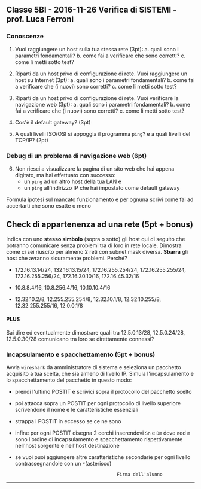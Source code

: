 
## Classe 5BI - 2016-11-26 Verifica di SISTEMI - prof. Luca Ferroni

### Conoscenze

1. Vuoi raggiungere un host sulla tua stessa rete (3pt):
    a. quali sono i parametri fondamentali?
    b. come fai a verificare che sono corretti?
    c. come li metti sotto test?

2. Riparti da un host privo di configurazione di rete. Vuoi raggiungere un host su Internet (3pt):
    a. quali sono i parametri fondamentali?
    b. come fai a verificare che (i nuovi) sono corretti?
    c. come li metti sotto test?

3. Riparti da un host privo di configurazione di rete. Vuoi verificare la navigazione web (3pt):
    a. quali sono i parametri fondamentali?
    b. come fai a verificare che (i nuovi) sono corretti?
    c. come li metti sotto test?

4. Cos'è il default gateway?  (3pt)
5. A quali livelli ISO/OSI si appoggia il programma `ping`? e a quali livelli del TCP/IP?  (2pt)

### Debug di un problema di navigazione web (6pt)

6. Non riesci a visualizzare la pagina di un sito web che hai appena digitato, ma hai effettuato con successo:
	* un `ping` ad un altro host della tua LAN e
	* un `ping` all'indirizzo IP che hai impostato come default gateway

 Formula ipotesi sul mancato funzionamento e per ognuna scrivi come fai ad accertarti che sono esatte o meno

## Check di appartenenza ad una rete (5pt + bonus)

Indica con uno **stesso simbolo** (sopra o sotto) gli host qui di seguito che potranno comunicare senza problemi tra di loro in rete locale. Dimostra come ci sei riuscito per almeno 2 reti con subnet mask diversa. **Sbarra** gli host che avranno sicuramente problemi. Perché?

* 172.16.13.14/24, 132.16.13.15/24, 172.16.255.254/24, 172.16.255.255/24, 172.16.255.256/24, 172.16.30.10/16, 172.16.45.32/16

* 10.8.8.4/16, 10.8.256.4/16, 10.10.10.4/16

* 12.32.10.2/8, 12.255.255.254/8, 12.32.10.1/8, 12.32.10.255/8, 12.32.255.255/16, 12.0.0.1/8

#### PLUS

Sai dire ed eventualmente dimostrare quali tra 12.5.0.13/28, 12.5.0.24/28, 12.5.0.30/28 comunicano tra loro se direttamente connessi?

### Incapsulamento e spacchettamento (5pt + bonus)

Avvia `wireshark` da amministratore di sistema e seleziona un pacchetto acquisito a tua scelta, che sia almeno di livello IP. Simula l'incapsulamento e lo spacchettamento del pacchetto in questo modo:

* prendi l'ultimo POSTIT e scrivici sopra il protocollo del pacchetto scelto
* poi attacca sopra un POSTIT per ogni protocollo di livello superiore scrivendone il nome e le caratteristiche essenziali
* strappa i POSTIT in eccesso se ce ne sono
* infine per ogni POSTIT disegna 2 cerchi inserendovi `Sn` e `Dm` dove `n`ed `m` sono l'ordine di incapsulamento e spacchettamento rispettivamente nell'host sorgente e nell'host destinazione
* se vuoi puoi aggiungere altre caratteristiche secondarie per ogni livello contrassegnandole con un `*`(asterisco)

											Firma dell'alunno
______________________________